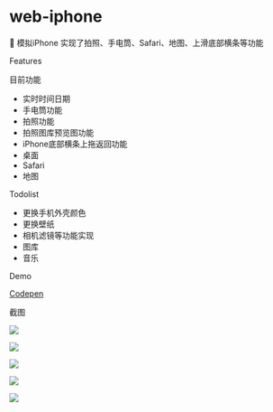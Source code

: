 # web-iphone
:iphone: 模拟iPhone 实现了拍照、手电筒、Safari、地图、上滑底部横条等功能

Features

目前功能

- 实时时间日期
- 手电筒功能
- 拍照功能
- 拍照图库预览图功能
- iPhone底部横条上拖返回功能
- 桌面
- Safari
- 地图


Todolist

- 更换手机外壳颜色
- 更换壁纸
- 相机滤镜等功能实现
- 图库
- 音乐

Demo

[Codepen](https://codepen.io/kayw-geek/pen/VwPEKXy)



截图

![](https://static.chasing-innovation.com/demo/20210423120141.png)

![](https://static.chasing-innovation.com/demo/2.png)

![](https://static.chasing-innovation.com/demo/20210423172229.png)

![](https://static.chasing-innovation.com/demo/%E5%BE%AE%E4%BF%A1%E5%9B%BE%E7%89%87%E7%BC%96%E8%BE%91_20210423120256.jpg)



![](https://static.chasing-innovation.com/demo/20210423172146.png)